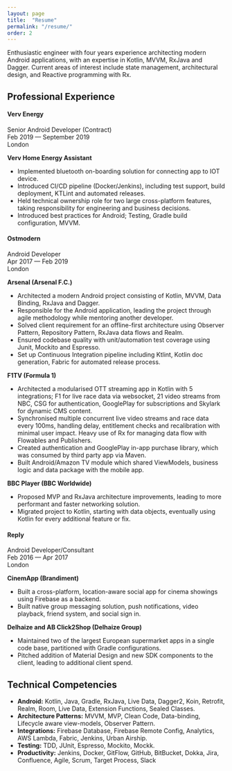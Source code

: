 ```yaml
---
layout: page
title:  "Resume"
permalink: "/resume/"
order: 2
---
```


Enthusiastic engineer with four years experience architecting modern Android applications, with an expertise in Kotlin, MVVM, RxJava and Dagger. Current areas of interest include state management, architectural design, and Reactive programming with Rx.

## Professional Experience

#### Verv Energy  
Senior Android Developer (Contract)   
Feb 2019 — September 2019  
London

__Verv Home Energy Assistant__
- Implemented bluetooth on-boarding solution for connecting app to IOT device.
- Introduced CI/CD pipeline (Docker/Jenkins), including test support, build deployment, KTLint and automated releases.
- Held technical ownership role for two large cross-platform features, taking responsibility for engineering and business decisions.
- Introduced best practices for Android; Testing, Gradle build configuration, MVVM.


#### Ostmodern  
Android Developer  
Apr 2017 — Feb 2019  
London  

__Arsenal (Arsenal F.C.)__
- Architected a modern Android project consisting of Kotlin, MVVM, Data Binding, RxJava and Dagger.
- Responsible for the Android application, leading the project through agile methodology while mentoring another developer.
- Solved client requirement for an offline-first architecture using Observer Pattern, Repository Pattern, RxJava data flows and Realm.
- Ensured codebase quality with unit/automation test coverage using Junit, Mockito and Espresso.
- Set up Continuous Integration pipeline including Ktlint, Kotlin doc generation, Fabric for automated release process.

__F1TV (Formula 1)__
- Architected a modularised OTT streaming app in Kotlin with 5 integrations; F1 for live race data via websocket, 21 video streams from NBC, CSG for authentication, GooglePlay for subscriptions and Skylark for dynamic CMS content.
- Synchronised multiple concurrent live video streams and race data every 100ms, handling delay, entitlement checks and recalibration with minimal user impact. Heavy use of Rx for managing data flow with Flowables and Publishers.
- Created authentication and GooglePlay in-app purchase library, which was consumed by third party app via Maven.
- Built Android/Amazon TV module which shared ViewModels, business logic and data package with the mobile app.

__BBC Player (BBC Worldwide)__        
- Proposed MVP and RxJava architecture improvements, leading to more performant and faster networking solution.
- Migrated project to Kotlin, starting with data objects, eventually using Kotlin for every additional feature or fix.


#### Reply
Android Developer/Consultant  
Feb 2016 — Apr 2017  
London

__CinemApp (Brandiment)__
- Built a cross-platform, location-aware social app for cinema showings using Firebase as a backend.
- Built native group messaging solution, push notifications, video playback, friend system, and social sign in.

__Delhaize and AB Click2Shop (Delhaize Group)__
- Maintained two of the largest European supermarket apps in a single code base, partitioned with Gradle configurations.
- Pitched addition of Material Design and new SDK components to the client, leading to additional client spend.


## Technical Competencies

- __Android:__ Kotlin, Java, Gradle, RxJava, Live Data, Dagger2, Koin, Retrofit, Realm, Room, Live Data, Extension Functions, Sealed Classes.
- __Architecture Patterns:__ MVVM, MVP, Clean Code, Data-binding,  Lifecycle aware view-models, Observer Pattern.
- __Integrations:__ Firebase Database, Firebase Remote Config, Analytics, AWS Lambda, Fabric, Jenkins, Urban Airship.
- __Testing:__ TDD, JUnit, Espresso, Mockito, Mockk.
- __Productivity:__ Jenkins, Docker, GitFlow, GitHub, BitBucket, Dokka, Jira, Confluence, Agile, Scrum, Target Process, Slack

